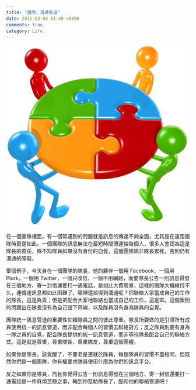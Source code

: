 ```yaml
---
title: "團隊、溝通管道"
date: 2012-03-05 01:40 +0800
comments: true
category: Life
---
```


![](/images/team.jpg)

在一個團隊裡面，有一個常遇到的問題就是訊息的傳達不夠全面，尤其是在遠距團隊時更是如此。一個團隊的訊息無法在最短時間傳達給每個人，很多人會認為這是隊長的責任，殊不知隊員如果沒有身份的自覺，這個團隊除非隊長累死，否則仍有溝通的障礙。

舉個例子，今天身在一個團隊的隊長，他的夥伴一個用 Facebook，一個用 Plurk，一個用 Twitter，一個只收信，一個不用網路，而要隊長公告一則訊息得發在三個地方、寄一封信還要打一通電話，是如此大費周章，這樣的團隊大概維持不久，連傳達訊息都如此困難了，哪裡還談得到溝通呢？把聯絡大家當成自己的工作的隊長，這是負責；但是把配合大家地聯絡也當成自己的工作，這是笨。這個案例的問題出在隊長沒有為自己設下界線，以及隊員沒有身為隊員的自覺。

團隊統一訊息管道的重要性仰賴隊員之間的彼此尊重。隊長所要做的是引導所有成員使用統一的訊息管道，而非配合每個人的習慣去聯絡對方；反之隊員則要有身為一隊之員的自覺，配合隊長提供的統一訊息管道，而非等待隊長配合自己的聯絡方式。這是就是尊重，尊重隊長，尊重隊友，尊重這個團體。

如果你是隊長，該覺醒了，不要老是遷就於隊員，每個隊員的習慣不盡相同，但既然你們是一個團隊，你有權要求隊員使用什麼為你們的訊息平台。

反之如果你是隊員，而且你覺得公告一則訊息得發在三個地方、寄一封信還要打一通電話是一件麻煩至極之事，輪到你幫助隊長了，配和他的聯絡管道吧！


